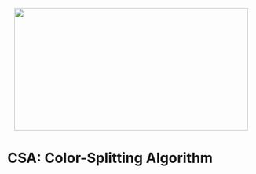 <p align="center">
  <img width="476" height="249" src="https://github.com/cnquang/test/assets/87842051/797f1181-9f25-4353-bea5-40c39d0accc7">
</p>

# CSA: Color-Splitting Algorithm

